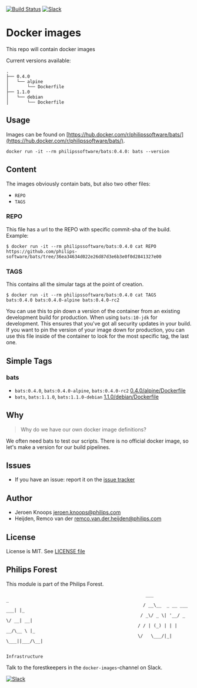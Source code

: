[![Build Status](https://github.com/philips-software/bats/workflows/build/badge.svg)](https://github.com/philips-software/bats/actions/)
[![Slack](https://philips-software-slackin.now.sh/badge.svg)](https://philips-software-slackin.now.sh)

# Docker images

This repo will contain docker images

Current versions available:
```
.
├── 0.4.0
│   └── alpine
│       └── Dockerfile
├── 1.1.0
│   └── debian
│       └── Dockerfile
```
## Usage

Images can be found on [https://hub.docker.com/r/philipssoftware/bats/](https://hub.docker.com/r/philipssoftware/bats/).

```
docker run -it --rm philipssoftware/bats:0.4.0: bats --version
```

## Content

The images obviously contain bats, but also two other files:
- `REPO`
- `TAGS`

### REPO

This file has a url to the REPO with specific commit-sha of the build.
Example: 

```
$ docker run -it --rm philipssoftware/bats:0.4.0 cat REPO
https://github.com/philips-software/bats/tree/36ea34634d022e26d87d3e6b3e0f0d2841327e00
```

### TAGS

This contains all the simular tags at the point of creation. 

```
$ docker run -it --rm philipssoftware/bats:0.4.0 cat TAGS
bats:0.4.0 bats:0.4.0-alpine bats:0.4.0-rc2
```

You can use this to pin down a version of the container from an existing development build for production. When using `bats:10-jdk` for development. This ensures that you've got all security updates in your build. If you want to pin the version of your image down for production, you can use this file inside of the container to look for the most specific tag, the last one.

## Simple Tags

### bats
- `bats:0.4.0`, `bats:0.4.0-alpine`, `bats:0.4.0-rc2` [0.4.0/alpine/Dockerfile](0.4.0/alpine/Dockerfile)
- `bats`, `bats:1.1.0`, `bats:1.1.0-debian` [1.1.0/debian/Dockerfile](1.1.0/debian/Dockerfile)

## Why

> Why do we have our own docker image definitions?

We often need bats to test our scripts. There is no official docker image, so let's make a version for our build pipelines.

## Issues

- If you have an issue: report it on the [issue tracker](https://github.com/philips-software/bats/issues)

## Author

- Jeroen Knoops <jeroen.knoops@philips.com>
- Heijden, Remco van der <remco.van.der.heijden@philips.com>

## License

License is MIT. See [LICENSE file](LICENSE.md)

## Philips Forest

This module is part of the Philips Forest.

```
                                                     ___                   _
                                                    / __\__  _ __ ___  ___| |_
                                                   / _\/ _ \| '__/ _ \/ __| __|
                                                  / / | (_) | | |  __/\__ \ |_
                                                  \/   \___/|_|  \___||___/\__|  

                                                                 Infrastructure
```

Talk to the forestkeepers in the `docker-images`-channel on Slack.

[![Slack](https://philips-software-slackin.now.sh/badge.svg)](https://philips-software-slackin.now.sh)
